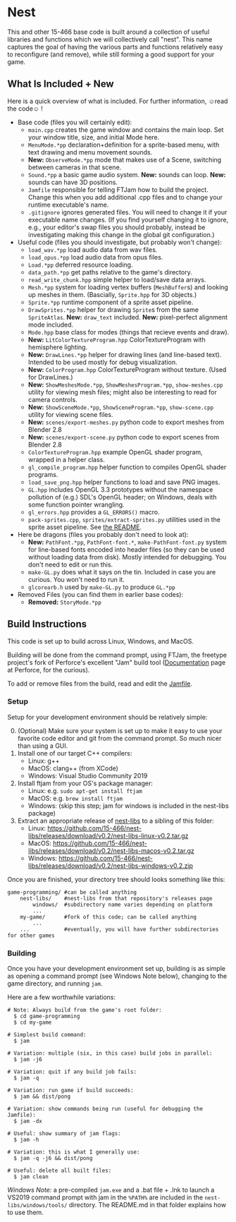 # Nest

This and other 15-466 base code is built around a collection of useful libraries and functions which we will collectively call "nest".
This name captures the goal of having the various parts and functions relatively easy to reconfigure (and remove), while still forming a good support for your game.

## What Is Included + New

Here is a quick overview of what is included. For further information, ☺read the code☺ !
- Base code (files you will certainly edit):
    - ```main.cpp``` creates the game window and contains the main loop. Set your window title, size, and initial Mode here.
    - ```MenuMode.*pp``` declaration+definition for a sprite-based menu, with text drawing and menu movement sounds.
    - **New:** ```ObserveMode.*pp``` mode that makes use of a Scene, switching between cameras in that scene.
    - ```Sound.*pp``` a basic game audio system. **New:** sounds can loop. **New:** sounds can have 3D positions.
    - ```Jamfile``` responsible for telling FTJam how to build the project. Change this when you add additional .cpp files and to change your runtime executable's name.
    - ```.gitignore``` ignores generated files. You will need to change it if your executable name changes. (If you find yourself changing it to ignore, e.g., your editor's swap files you should probably, instead be investigating making this change in the global git configuration.)
- Useful code (files you should investigate, but probably won't change):
    - ```load_wav.*pp``` load audio data from wav files.
    - ```load_opus.*pp``` load audio data from opus files.
    - ```Load.*pp``` deferred resource loading.
    - ```data_path.*pp``` get paths relative to the game's directory.
    - ```read_write_chunk.hpp``` simple helper to load/save data arrays.
	- ```Mesh.*pp``` system for loading vertex buffers (`MeshBuffer`s) and looking up meshes in them. (Bascially, ```Sprite.hpp``` for 3D objects.)
    - ```Sprite.*pp``` runtime component of a sprite asset pipeline.
    - ```DrawSprites.*pp``` helper for drawing `Sprite`s from the same `SpriteAtlas`. **New:** `draw_text` included. **New:** pixel-perfect alignment mode included.
    - ```Mode.hpp``` base class for modes (things that recieve events and draw).
    - **New:** ```LitColorTextureProgram.hpp``` ColorTextureProgram with hemisphere lighting.
	- **New:** ```DrawLines.*pp``` helper for drawing lines (and line-based text). Intended to be used mostly for debug visualization.
    - **New:** ```ColorProgram.hpp``` ColorTextureProgram without texture. (Used for DrawLines.)
	- **New:** ```ShowMeshesMode.*pp```, ```ShowMeshesProgram.*pp```, ```show-meshes.cpp``` utility for viewing mesh files; might also be interesting to read for camera controls.
	- **New:** ```ShowSceneMode.*pp```, ```ShowSceneProgram.*pp```, ```show-scene.cpp``` utility for viewing scene files.
	- **New:** ```scenes/export-meshes.py``` python code to export meshes from Blender 2.8
	- **New:** ```scenes/export-scene.py``` python code to export scenes from Blender 2.8
    - ```ColorTextureProgram.hpp``` example OpenGL shader program, wrapped in a helper class.
    - ```gl_compile_program.hpp``` helper function to compiles OpenGL shader programs.
    - ```load_save_png.hpp``` helper functions to load and save PNG images.
    - ```GL.hpp``` includes OpenGL 3.3 prototypes without the namespace pollution of (e.g.) SDL's OpenGL header; on Windows, deals with some function pointer wrangling.
    - ```gl_errors.hpp``` provides a ```GL_ERRORS()``` macro.
	- ```pack-sprites.cpp```, ```sprites/extract-sprites.py``` utilities used in the sprite asset pipeline. See [the README](sprites/README.md).
- Here be dragons (files you probably don't need to look at):
	- **New:** ```PathFont.*pp```, ```PathFont-font.*```, ```make-PathFont-font.py``` system for line-based fonts encoded into header files (so they can be used without loading data from disk). Mostly intended for debugging. You don't need to edit or run this.
    - ```make-GL.py``` does what it says on the tin. Included in case you are curious. You won't need to run it.
	- ```glcorearb.h``` used by ```make-GL.py``` to produce ```GL.*pp```
- Removed Files (you can find them in earlier base codes):
    - **Removed:** ```StoryMode.*pp```


## Build Instructions

This code is set up to build across Linux, Windows, and MacOS.

Building will be done from the command prompt, using FTJam, the freetype project's fork of Perforce's excellent "Jam" build tool ([Documentation](https://www.perforce.com/documentation/jam-documentation) page at Perforce, for the curious).

To add or remove files from the build, read and edit the [Jamfile](Jamfile).

### Setup

Setup for your development environment should be relatively simple:

 0. (Optional) Make sure your system is set up to make it easy to use your favorite code editor and git from the command prompt. So much nicer than using a GUI.
 1. Install one of our target C++ compilers:
 	- Linux: g++
	- MacOS: clang++ (from XCode)
	- Windows: Visual Studio Community 2019
 2. Install ftjam from your OS's package manager:
    - Linux: e.g. `sudo apt-get install ftjam`
	- MacOS: e.g. `brew install ftjam`
	- Windows: (skip this step; jam for windows is included in the nest-libs package)
 3. Extract an appropriate release of [nest-libs](https://github.com/15-466/nest-libs) to a sibling of this folder:
    - Linux: https://github.com/15-466/nest-libs/releases/download/v0.2/nest-libs-linux-v0.2.tar.gz
	- MacOS: https://github.com/15-466/nest-libs/releases/download/v0.2/nest-libs-macos-v0.2.tar.gz
	- Windows: https://github.com/15-466/nest-libs/releases/download/v0.2/nest-libs-windows-v0.2.zip

Once you are finished, your directory tree should looks something like this:

```
game-programming/ #can be called anything
	nest-libs/    #nest-libs from that repository's releases page
		windows/  #subdirectory name varies depending on platform
		...
	my-game/      #fork of this code; can be called anything
		...
	...           #eventually, you will have further subdirectories for other games
```

### Building

Once you have your development environment set up, building is as simple as opening a command prompt (see Windows Note below), changing to the game directory, and running `jam`.

Here are a few worthwhile variations:

```
# Note: Always build from the game's root folder:
  $ cd game-programming
  $ cd my-game

# Simplest build command:
  $ jam

# Variation: multiple (six, in this case) build jobs in parallel:
  $ jam -j6

# Variation: quit if any build job fails:
  $ jam -q

# Variation: run game if build succeeds:
  $ jam && dist/pong

# Variation: show commands being run (useful for debugging the Jamfile):
  $ jam -dx

# Useful: show summary of jam flags:
  $ jam -h

# Variation: this is what I generally use:
  $ jam -q -j6 && dist/pong

# Useful: delete all built files:
  $ jam clean
```


*Windows Note:* a pre-compiled `jam.exe` and a .bat file + .lnk to launch a VS2019 command prompt with jam in the `%PATH%` are included in the `nest-libs/windows/tools/` directory. The README.md in that folder explains how to use them.
